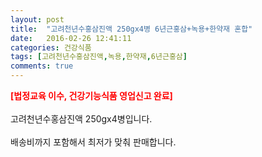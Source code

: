 ```yaml
---
layout: post
title:  "고려천년수홍삼진액 250gx4병 6년근홍삼+녹용+한약재 혼합"
date:   2016-02-26 12:41:11
categories: 건강식품
tags: [고려천년수홍삼진액,녹용,한약재,6년근홍삼]
comments: true
---
```


<strong><span style="color: rgb(255, 0, 0);">[법정교육 이수, 건강기능식품 영업신고 완료]</span></strong>
<br><br>
고려천년수홍삼진액 250gx4병입니다.
<br><br>
배송비까지 포함해서 최저가 맞춰 판매합니다.
<br>
<br>
<img class="image" src="https://1.bp.blogspot.com/-KRwIJ5HV7x4/W_TavGEsUcI/AAAAAAAAAz4/XQi4NCyIF5YtFZW5KW7Hc9xlHzuiumI7ACLcBGAs/s320/457347436356.jpg" alt=""/>
<br>
<br>
<img class="image" src="http://www.nbbang.co.kr/data/webedit/20180802173216_mewsqkec.jpg" alt=""/>  